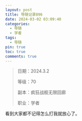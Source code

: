 ```yaml
---
layout: post
title: 导随记录896
date: 2024-03-02 03:09:40
categories:
  - 导随
  - 学者
tags:
  - 导随
pin: true
toc: true
comments: true
---
```

> 日期：2024.3.2
>
> 等级：70
>
> 副本：疯狂战舰无限回廊
>
> 职业：学者

看到大家都不记得怎么打我就放心了。